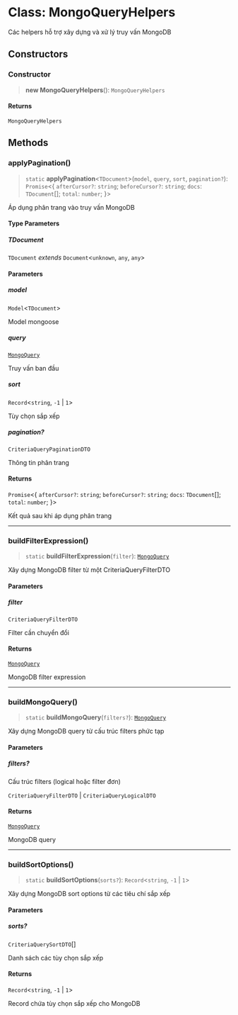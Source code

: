 # Class: MongoQueryHelpers

Các helpers hỗ trợ xây dựng và xử lý truy vấn MongoDB

## Constructors

<a id="constructor"></a>

### Constructor

> **new MongoQueryHelpers**(): `MongoQueryHelpers`

#### Returns

`MongoQueryHelpers`

## Methods

<a id="applypagination"></a>

### applyPagination()

> `static` **applyPagination**\<`TDocument`\>(`model`, `query`, `sort`, `pagination?`): `Promise`\<\{ `afterCursor?`: `string`; `beforeCursor?`: `string`; `docs`: `TDocument`[]; `total`: `number`; \}\>

Áp dụng phân trang vào truy vấn MongoDB

#### Type Parameters

##### TDocument

`TDocument` _extends_ `Document`\<`unknown`, `any`, `any`\>

#### Parameters

##### model

`Model`\<`TDocument`\>

Model mongoose

##### query

[`MongoQuery`](/libraries/common-infrastructure/TypeAlias.MongoQuery.md)

Truy vấn ban đầu

##### sort

`Record`\<`string`, `-1` \| `1`\>

Tùy chọn sắp xếp

##### pagination?

`CriteriaQueryPaginationDTO`

Thông tin phân trang

#### Returns

`Promise`\<\{ `afterCursor?`: `string`; `beforeCursor?`: `string`; `docs`: `TDocument`[]; `total`: `number`; \}\>

Kết quả sau khi áp dụng phân trang

---

<a id="buildfilterexpression"></a>

### buildFilterExpression()

> `static` **buildFilterExpression**(`filter`): [`MongoQuery`](/libraries/common-infrastructure/TypeAlias.MongoQuery.md)

Xây dựng MongoDB filter từ một CriteriaQueryFilterDTO

#### Parameters

##### filter

`CriteriaQueryFilterDTO`

Filter cần chuyển đổi

#### Returns

[`MongoQuery`](/libraries/common-infrastructure/TypeAlias.MongoQuery.md)

MongoDB filter expression

---

<a id="buildmongoquery"></a>

### buildMongoQuery()

> `static` **buildMongoQuery**(`filters?`): [`MongoQuery`](/libraries/common-infrastructure/TypeAlias.MongoQuery.md)

Xây dựng MongoDB query từ cấu trúc filters phức tạp

#### Parameters

##### filters?

Cấu trúc filters (logical hoặc filter đơn)

`CriteriaQueryFilterDTO` | `CriteriaQueryLogicalDTO`

#### Returns

[`MongoQuery`](/libraries/common-infrastructure/TypeAlias.MongoQuery.md)

MongoDB query

---

<a id="buildsortoptions"></a>

### buildSortOptions()

> `static` **buildSortOptions**(`sorts?`): `Record`\<`string`, `-1` \| `1`\>

Xây dựng MongoDB sort options từ các tiêu chí sắp xếp

#### Parameters

##### sorts?

`CriteriaQuerySortDTO`[]

Danh sách các tùy chọn sắp xếp

#### Returns

`Record`\<`string`, `-1` \| `1`\>

Record chứa tùy chọn sắp xếp cho MongoDB
